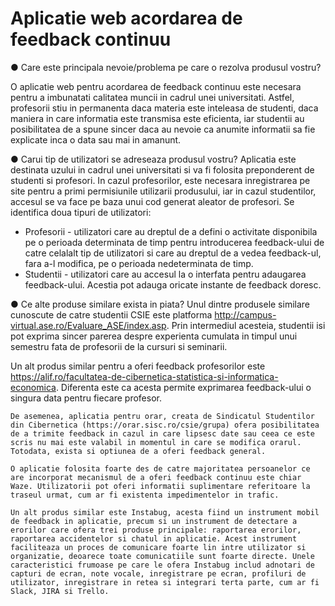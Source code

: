 # Aplicatie web acordarea de feedback continuu


●	Care este principala nevoie/problema pe care o rezolva produsul vostru?

O aplicatie web pentru acordarea de feedback continuu este necesara pentru a imbunatati calitatea muncii in cadrul unei universitati. Astfel, profesorii stiu in permanenta daca materia este inteleasa de studenti, daca maniera in care informatia este transmisa este eficienta, iar studentii au posibilitatea de a spune sincer daca au nevoie ca anumite informatii sa fie explicate inca o data sau mai in amanunt. 

●	Carui tip de utilizatori se adreseaza produsul vostru?
Aplicatia este destinata uzului in cadrul unei universitati si va fi folosita preponderent de studenti si profesori. In cazul profesorilor, este necesara inregistrarea pe site pentru a primi permisiunile utilizarii produsului, iar in cazul studentilor, accesul se va face pe baza unui cod generat aleator de profesori. Se identifica doua tipuri de utilizatori:
-	Profesorii - utilizatori care au dreptul de a defini o activitate disponibila pe o perioada determinata de timp pentru introducerea feedback-ului de catre celalalt tip de utilizatori si care au dreptul de a vedea feedback-ul, fara a-l modifica, pe o perioada nedeterminata de timp.
-	Studentii - utilizatori care au accesul la o interfata pentru adaugarea feedback-ului. Acestia pot adauga oricate instante de feedback doresc.


●	Ce alte produse similare exista in piata?
	Unul dintre produsele similare cunoscute de catre studentii CSIE este platforma http://campus-virtual.ase.ro/Evaluare_ASE/index.asp. Prin intermediul acesteia, studentii isi pot exprima sincer parerea despre experienta cumulata in timpul unui semestru fata de profesorii de la cursuri si seminarii.

Un alt produs similar pentru a oferi feedback profesorilor este https://alif.ro/facultatea-de-cibernetica-statistica-si-informatica-economica. Diferenta este ca acesta permite exprimarea feedback-ului o singura data pentru fiecare profesor.

	De asemenea, aplicatia pentru orar, creata de Sindicatul Studentilor din Cibernetica (https://orar.sisc.ro/csie/grupa) ofera posibilitatea de a trimite feedback in cazul in care lipsesc date sau ceea ce este scris nu mai este valabil in momentul in care se modifica orarul. Totodata, exista si optiunea de a oferi feedback general.

	O aplicatie folosita foarte des de catre majoritatea persoanelor ce are incorporat mecanismul de a oferi feedback continuu este chiar Waze. Utilizatorii pot oferi informatii suplimentare referitoare la traseul urmat, cum ar fi existenta impedimentelor in trafic.

	Un alt produs similar este Instabug, acesta fiind un instrument mobil de feedback in aplicatie, precum si un instrument de detectare a erorilor care ofera trei produse principale: raportarea erorilor, raportarea accidentelor si chatul in aplicatie. Acest instrument faciliteaza un proces de comunicare foarte lin intre utilizator si organizatie, deoarece toate comunicatiile sunt foarte directe. Unele caracteristici frumoase pe care le ofera Instabug includ adnotari de capturi de ecran, note vocale, inregistrare pe ecran, profiluri de utilizator, inregistrare in retea si integrari terta parte, cum ar fi Slack, JIRA si Trello.

